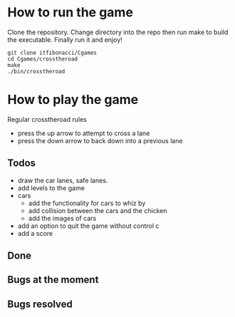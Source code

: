 # How to run the game
Clone the repository. Change directory into the repo then run make to build the executable. Finally run it and enjoy!
```
git clone itfibonacci/Cgames
cd Cgames/crosstheroad
make
./bin/crosstheroad
```

# How to play the game
Regular crosstheroad rules
- press the up arrow to attempt to cross a lane
- press the down arrow to back down into a previous lane 

## Todos
- draw the car lanes, safe lanes. 
- add levels to the game
- cars
  - add the functionality for cars to whiz by
  - add collision between the cars and the chicken
  - add the images of cars
- add an option to quit the game without control c
- add a score

## Done

## Bugs at the moment

## Bugs resolved
